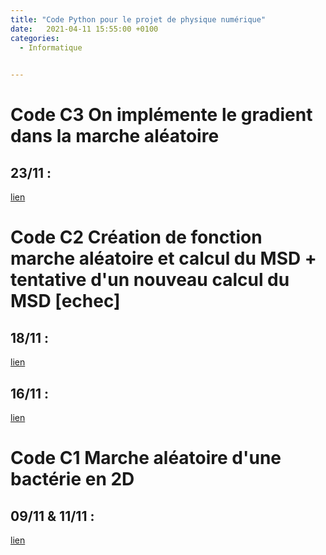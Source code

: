 ```yaml
---
title: "Code Python pour le projet de physique numérique"
date:   2021-04-11 15:55:00 +0100
categories:
  - Informatique

  
---
```


# Code C3 On implémente le gradient dans la marche aléatoire 

## 23/11 :

<a href="/assets/pdf/Informatique/23_11_m.py " download>lien</a>


# Code C2 Création de fonction marche aléatoire et calcul du MSD + tentative d'un nouveau calcul du MSD [echec]

## 18/11 :

<a href="/assets/pdf/Informatique/18_11_m.py " download>lien</a>

## 16/11 :

<a href="/assets/pdf/Informatique/16-11_m.py " download>lien</a>


# Code C1 Marche aléatoire d'une bactérie en 2D

## 09/11 & 11/11 :

<a href="/assets/pdf/Informatique/09-11_m.py " download>lien</a>
